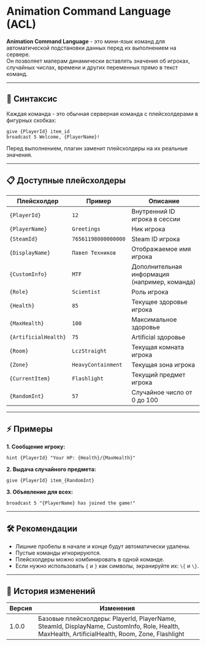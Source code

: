 # Animation Command Language (ACL)

**Animation Command Language** - это мини-язык команд для автоматической подстановки данных перед их выполнением на сервере.  
Он позволяет маперам динамически вставлять значения об игроках, случайных числах, времени и других переменных прямо в текст команд.

---

## 📌 Синтаксис
Каждая команда - это обычная серверная команда с плейсхолдерами в фигурных скобках:  
```
give {PlayerId} item_id
broadcast 5 Welcome, {PlayerName}!
```

Перед выполнением, плагин заменит плейсхолдеры на их реальные значения.

---

## 📋 Доступные плейсхолдеры

| Плейсхолдер | Пример | Описание |
|-------------|--------|----------|
| `{PlayerId}` | `12` | Внутренний ID игрока в сессии |
| `{PlayerName}` | `Greetings` | Ник игрока |
| `{SteamId}` | `76561198000000000` | Steam ID игрока |
| `{DisplayName}` | `Павел Техников` | Отображаемое имя игрока |
| `{CustomInfo}` | `MTF` | Дополнительная информация (например, команда) |
| `{Role}` | `Scientist` | Роль игрока |
| `{Health}` | `85` | Текущее здоровье игрока |
| `{MaxHealth}` | `100` | Максимальное здоровье |
| `{ArtificialHealth}` | `75` | Artificial здоровье |
| `{Room}` | `LczStraight` | Текущая комната игрока |
| `{Zone}` | `HeavyContainment` | Текущая зона игрока |
| `{CurrentItem}` | `Flashlight` | Текущий предмет игрока |
| `{RandomInt}` | `57` | Случайное число от 0 до 100 |

---

## ⚡ Примеры

**1. Сообщение игроку:**
```
hint {PlayerId} "Your HP: {Health}/{MaxHealth}"
```

**2. Выдача случайного предмета:**
```
give {PlayerId} item_{RandomInt}
```

**3. Объявление для всех:**
```
broadcast 5 "{PlayerName} has joined the game!"
```

---

## 🛠 Рекомендации
- Лишние пробелы в начале и конце будут автоматически удалены.
- Пустые команды игнорируются.
- Плейсхолдеры можно комбинировать в одной команде.
- Если нужно использовать `{` и `}` как символы, экранируйте их: `\{` и `\}`.

---

## 📅 История изменений

| Версия | Изменения |
|--------|-----------|
| 1.0.0 | Базовые плейсхолдеры: PlayerId, PlayerName, SteamId, DisplayName, CustomInfo, Role, Health, MaxHealth, ArtificialHealth, Room, Zone, Flashlight |
